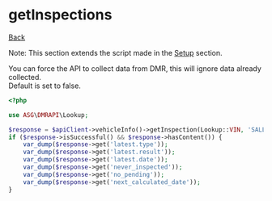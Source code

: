 # getInspections

[Back](../../ROOT.md)

Note: This section extends the script made in the [Setup](../SETUP.md) section.

You can force the API to collect data from DMR, this will ignore data already collected.<br/>
Default is set to false.

```php
<?php

use ASG\DMRAPI\Lookup;

$response = $apiClient->vehicleInfo()->getInspection(Lookup::VIN, 'SALLSAAG4AA217485', $forceLiveData = false);
if ($response->isSuccessful() && $response->hasContent()) {
    var_dump($response->get('latest.type'));
    var_dump($response->get('latest.result'));
    var_dump($response->get('latest.date'));
    var_dump($response->get('never_inspected'));
    var_dump($response->get('no_pending'));
    var_dump($response->get('next_calculated_date'));
}
```